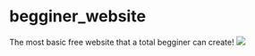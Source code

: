 # begginer_website
The most basic free website that a total begginer can create!
<img src="https://www.cruzo.net/user/images/k/ecc3ecf42c75db1ffce5d06cbe95b1e6_644.jpg">
